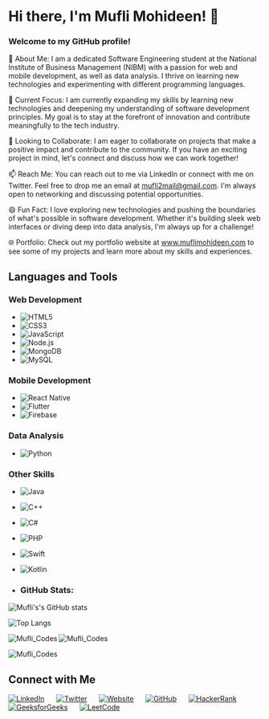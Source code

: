 <h1> Hi there, I'm Mufli Mohideen! 👋</h1>
<h3>Welcome to my GitHub profile!</h3>

👀 About Me: I am a dedicated Software Engineering student at the National Institute of Business Management (NIBM) with a passion for web and mobile development, as well as data analysis. I thrive on learning new technologies and experimenting with different programming languages.

🌱 Current Focus: I am currently expanding my skills by learning new technologies and deepening my understanding of software development principles. My goal is to stay at the forefront of innovation and contribute meaningfully to the tech industry.

💼 Looking to Collaborate: I am eager to collaborate on projects that make a positive impact and contribute to the community. If you have an exciting project in mind, let's connect and discuss how we can work together!

📫 Reach Me: You can reach out to me via LinkedIn or connect with me on Twitter. Feel free to drop me an email at mufli2mail@gmail.com. I'm always open to networking and discussing potential opportunities.

😄 Fun Fact: I love exploring new technologies and pushing the boundaries of what's possible in software development. Whether it's building sleek web interfaces or diving deep into data analysis, I'm always up for a challenge!

🌐 Portfolio: Check out my portfolio website at www.muflimohideen.com to see some of my projects and learn more about my skills and experiences.


## Languages and Tools

### Web Development
- ![HTML5](https://img.shields.io/badge/-HTML5-E34F26?style=for-the-badge&logo=html5&logoColor=white)
- ![CSS3](https://img.shields.io/badge/-CSS3-1572B6?style=for-the-badge&logo=css3&logoColor=white)
- ![JavaScript](https://img.shields.io/badge/-JavaScript-F7DF1E?style=for-the-badge&logo=javascript&logoColor=black)
- ![Node.js](https://img.shields.io/badge/-Node.js-339933?style=for-the-badge&logo=node.js&logoColor=white)
- ![MongoDB](https://img.shields.io/badge/-MongoDB-47A248?style=for-the-badge&logo=mongodb&logoColor=white)
- ![MySQL](https://img.shields.io/badge/-MySQL-4479A1?style=for-the-badge&logo=mysql&logoColor=white)


### Mobile Development
- ![React Native](https://img.shields.io/badge/-React_Native-61DAFB?style=for-the-badge&logo=react&logoColor=black)
- ![Flutter](https://img.shields.io/badge/-Flutter-02569B?style=for-the-badge&logo=flutter&logoColor=white)
- ![Firebase](https://img.shields.io/badge/-Firebase-FFCA28?style=for-the-badge&logo=firebase&logoColor=black)


### Data Analysis
- ![Python](https://img.shields.io/badge/-Python-3776AB?style=for-the-badge&logo=python&logoColor=white)


### Other Skills
- ![Java](https://img.shields.io/badge/-Java-007396?style=for-the-badge&logo=java&logoColor=white)
- ![C++](https://img.shields.io/badge/-C++-00599C?style=for-the-badge&logo=c%2B%2B&logoColor=white)
- ![C#](https://img.shields.io/badge/-C%23-239120?style=for-the-badge&logo=c-sharp&logoColor=white)
- ![PHP](https://img.shields.io/badge/-PHP-777BB4?style=for-the-badge&logo=php&logoColor=white)
- ![Swift](https://img.shields.io/badge/-Swift-FA7343?style=for-the-badge&logo=swift&logoColor=white)
- ![Kotlin](https://img.shields.io/badge/-Kotlin-0095D5?style=for-the-badge&logo=kotlin&logoColor=white)



- ### GitHub Stats:

![Mufli's's GitHub stats](https://github.com/Mufli-Codes)

![Top Langs](https://github-readme-stats.vercel.app/api/top-langs/?username=prasadgamage&layout=compact&theme=radical)
<p><img align="left" src="https://github-readme-stats.vercel.app/api/top-langs?username=Mufli_Codes&show_icons=true&locale=en&layout=compact&&theme=tokyonight" alt="Mufli_Codes" /></p>

<p><img align="center" src="https://github-readme-stats.vercel.app/api?username=Mufli_Codes&show_icons=true&locale=en&theme=tokyonight" alt="Mufli_Codes" /></p>

<p><img align="center" src="https://github-readme-streak-stats.herokuapp.com/?user=Mufli_Codes&&theme=tokyonight" alt="Mufli_Codes" /></p>


## Connect with Me

[![LinkedIn](https://img.shields.io/badge/-LinkedIn-0077B5?style=flat&logo=linkedin&logoColor=white&logoWidth=30&logoHeight=30&labelColor=0077B5&color=0077B5&labelBorderRadius=50)](https://www.linkedin.com/in/mufli-mohideen-599572242/)
&nbsp;&nbsp;&nbsp;&nbsp;
[![Twitter](https://img.shields.io/badge/-Twitter-1DA1F2?style=flat&logo=twitter&logoColor=white&logoWidth=30&logoHeight=30&labelColor=1DA1F2&color=1DA1F2&labelBorderRadius=50)](https://twitter.com/MohideenMu69374)
&nbsp;&nbsp;&nbsp;&nbsp;
[![Website](https://img.shields.io/badge/-Website-0088CC?style=flat&logo=google-chrome&logoColor=white&logoWidth=30&logoHeight=30&labelColor=0088CC&color=0088CC&labelBorderRadius=50)](https://www.muflimohideen.com)
&nbsp;&nbsp;&nbsp;&nbsp;
[![GitHub](https://img.shields.io/badge/-GitHub-181717?style=flat&logo=github&logoColor=white&logoWidth=30&logoHeight=30&labelColor=181717&color=181717&labelBorderRadius=50)](https://github.com/Mufli-Codes)
&nbsp;&nbsp;&nbsp;&nbsp;
[![HackerRank](https://img.shields.io/badge/-HackerRank-2EC866?style=flat&logo=hackerrank&logoColor=white&logoWidth=30&logoHeight=30&labelColor=2EC866&color=2EC866&labelBorderRadius=50)](https://www.hackerrank.com/profile/mufli2mail)
&nbsp;&nbsp;&nbsp;&nbsp;
[![GeeksforGeeks](https://img.shields.io/badge/-GeeksforGeeks-0A0A0A?style=flat&logo=geeksforgeeks&logoColor=white&logoWidth=30&logoHeight=30&labelColor=0A0A0A&color=0A0A0A&labelBorderRadius=50)](https://auth.geeksforgeeks.org/user/mufli_mohideen)
&nbsp;&nbsp;&nbsp;&nbsp;
[![LeetCode](https://img.shields.io/badge/-LeetCode-FFA116?style=flat&logo=leetcode&logoColor=white&logoWidth=30&logoHeight=30&labelColor=FFA116&color=FFA116&labelBorderRadius=50)](https://leetcode.com/Mufli_/)






<!---
Mufli-Codes/Mufli-Codes is a ✨ special ✨ repository because its `README.md` (this file) appears on your GitHub profile.
You can click the Preview link to take a look at your changes.
--->
